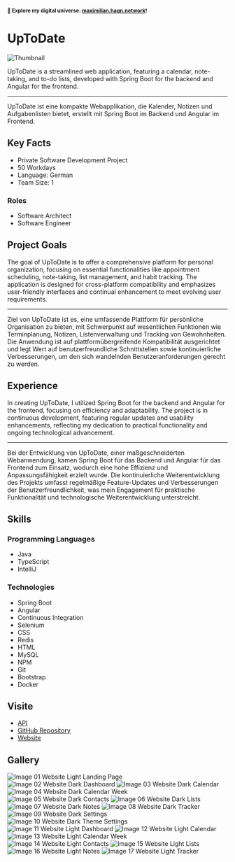<small>**🚀 Explore my digital universe: [maximilian.hagn.network](https://maximilian.hagn.network)!</small>**

# UpToDate

![Thumbnail](https://files.hagn.network/images/uptodate/thumbnail.webp)

UpToDate is a streamlined web application, featuring a calendar, note-taking, and to-do lists, developed with Spring Boot for the backend and Angular for the frontend.


---
UpToDate ist eine kompakte Webapplikation, die Kalender, Notizen und Aufgabenlisten bietet, erstellt mit Spring Boot im Backend und Angular im Frontend.

## Key Facts

- Private Software Development Project
- 50 Workdays
- Language: German
- Team Size: 1

### Roles

- Software Architect
- Software Engineer

## Project Goals

The goal of UpToDate is to offer a comprehensive platform for personal organization, focusing on essential functionalities like appointment scheduling, note-taking, list management, and habit tracking. The application is designed for cross-platform compatibility and emphasizes user-friendly interfaces and continual enhancement to meet evolving user requirements.


---
Ziel von UpToDate ist es, eine umfassende Plattform für persönliche Organisation zu bieten, mit Schwerpunkt auf wesentlichen Funktionen wie Terminplanung, Notizen, Listenverwaltung und Tracking von Gewohnheiten. Die Anwendung ist auf plattformübergreifende Kompatibilität ausgerichtet und legt Wert auf benutzerfreundliche Schnittstellen sowie kontinuierliche Verbesserungen, um den sich wandelnden Benutzeranforderungen gerecht zu werden.

## Experience

In creating UpToDate, I utilized Spring Boot for the backend and Angular for the frontend, focusing on efficiency and adaptability. The project is in continuous development, featuring regular updates and usability enhancements, reflecting my dedication to practical functionality and ongoing technological advancement.


---
Bei der Entwicklung von UpToDate, einer maßgeschneiderten Webanwendung, kamen Spring Boot für das Backend und Angular für das Frontend zum Einsatz, wodurch eine hohe Effizienz und Anpassungsfähigkeit erzielt wurde. Die kontinuierliche Weiterentwicklung des Projekts umfasst regelmäßige Feature-Updates und Verbesserungen der Benutzerfreundlichkeit, was mein Engagement für praktische Funktionalität und technologische Weiterentwicklung unterstreicht.

## Skills

### Programming Languages

 - Java
 - TypeScript
 - IntelliJ
### Technologies

 - Spring Boot
 - Angular
 - Continuous Integration
 - Selenium
 - CSS
 - Redis
 - HTML
 - MySQL
 - NPM
 - Git
 - Bootstrap
 - Docker

## Visite

- [API](https://api.uptodate.hagn.network)
- [GitHub Repository](https://github.com/maxhagn/UpToDate)
- [Website](https://uptodate.hagn.network)

## Gallery

![Image 01 Website Light Landing Page](https://files.hagn.network/images/uptodate/hero.webp)
![Image 02 Website Dark Dashboard](https://files.hagn.network/images/uptodate/dashboard-dark.webp)
![Image 03 Website Dark Calendar](https://files.hagn.network/images/uptodate/calendar-dark.webp)
![Image 04 Website Dark Calendar Week](https://files.hagn.network/images/uptodate/calendar-week-dark.webp)
![Image 05 Website Dark Contacts](https://files.hagn.network/images/uptodate/contact-dark.webp)
![Image 06 Website Dark Lists](https://files.hagn.network/images/uptodate/list-dark.webp)
![Image 07 Website Dark Notes](https://files.hagn.network/images/uptodate/note-dark.webp)
![Image 08 Website Dark Tracker](https://files.hagn.network/images/uptodate/tracker-dark.webp)
![Image 09 Website Dark Settings](https://files.hagn.network/images/uptodate/setting-dark.webp)
![Image 10 Website Dark Theme Settings](https://files.hagn.network/images/uptodate/setting-theme-dark.webp)
![Image 11 Website Light Dashboard](https://files.hagn.network/images/uptodate/dashboard-light.webp)
![Image 12 Website Light Calendar](https://files.hagn.network/images/uptodate/calendar-light.webp)
![Image 13 Website Light Calendar Week](https://files.hagn.network/images/uptodate/calendar-week-light.webp)
![Image 14 Website Light Contacts](https://files.hagn.network/images/uptodate/contact-light.webp)
![Image 15 Website Light Lists](https://files.hagn.network/images/uptodate/list-light.webp)
![Image 16 Website Light Notes](https://files.hagn.network/images/uptodate/note-light.webp)
![Image 17 Website Light Tracker](https://files.hagn.network/images/uptodate/tracker-light.webp)

